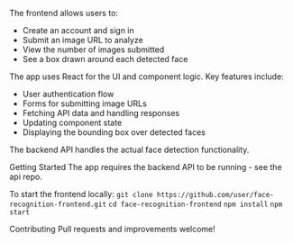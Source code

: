 The frontend allows users to:

* Create an account and sign in
* Submit an image URL to analyze
* View the number of images submitted
* See a box drawn around each detected face

The app uses React for the UI and component logic. Key features include:

* User authentication flow
* Forms for submitting image URLs
* Fetching API data and handling responses
* Updating component state
* Displaying the bounding box over detected faces

The backend API handles the actual face detection functionality.

Getting Started
The app requires the backend API to be running - see the api repo.

To start the frontend locally:
`git clone https://github.com/user/face-recognition-frontend.git`
`cd face-recognition-frontend`
`npm install`
`npm start`


Contributing
Pull requests and improvements welcome!

